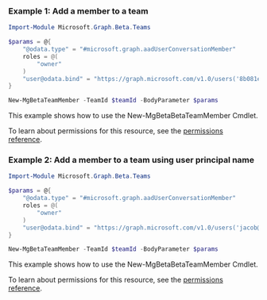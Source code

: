 ### Example 1: Add a member to a team

```powershellImport-Module Microsoft.Graph.Beta.Teams

$params = @{
	"@odata.type" = "#microsoft.graph.aadUserConversationMember"
	roles = @(
		"owner"
	)
	"user@odata.bind" = "https://graph.microsoft.com/v1.0/users('8b081ef6-4792-4def-b2c9-c363a1bf41d5')"
}

New-MgBetaTeamMember -TeamId $teamId -BodyParameter $params
```
This example shows how to use the New-MgBetaBetaTeamMember Cmdlet.
To learn about permissions for this resource, see the [permissions reference](/graph/permissions-reference).

### Example 2: Add a member to a team using user principal name

```powershellImport-Module Microsoft.Graph.Beta.Teams

$params = @{
	"@odata.type" = "#microsoft.graph.aadUserConversationMember"
	roles = @(
		"owner"
	)
	"user@odata.bind" = "https://graph.microsoft.com/v1.0/users('jacob@contoso.com')"
}

New-MgBetaTeamMember -TeamId $teamId -BodyParameter $params
```
This example shows how to use the New-MgBetaBetaTeamMember Cmdlet.
To learn about permissions for this resource, see the [permissions reference](/graph/permissions-reference).

